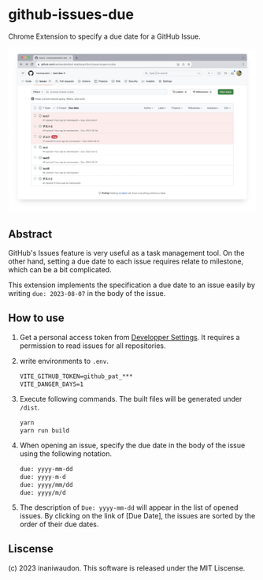 # github-issues-due

Chrome Extension to specify a due date for a GitHub Issue.

![Screenshot](thumbnail.webp)

## Abstract

GitHub's Issues feature is very useful as a task management tool. On the other hand, setting a due date to each issue requires relate to milestone, which can be a bit complicated.

This extension implements the specification a due date to an issue easily by writing `due: 2023-08-07` in the body of the issue.

## How to use

1. Get a personal access token from [Developper Settings](https://github.com/settings/apps). It requires a permission to read issues for all repositories.

1. write environments to `.env`.

    ```
    VITE_GITHUB_TOKEN=github_pat_***
    VITE_DANGER_DAYS=1
    ```

2. Execute following commands. The built files will be generated under `/dist`.

    ```
    yarn
    yarn run build
    ```

3. When opening an issue, specify the due date in the body of the issue using the following notation.

    ```
    due: yyyy-mm-dd
    due: yyyy-m-d
    due: yyyy/mm/dd
    due: yyyy/m/d
    ```

4. The description of `Due: yyyy-mm-dd` will appear in the list of opened issues. By clicking on the link of [Due Date], the issues are sorted by the order of their due dates.

## Liscense

(c) 2023 inaniwaudon. This software is released under the MIT Liscense.
